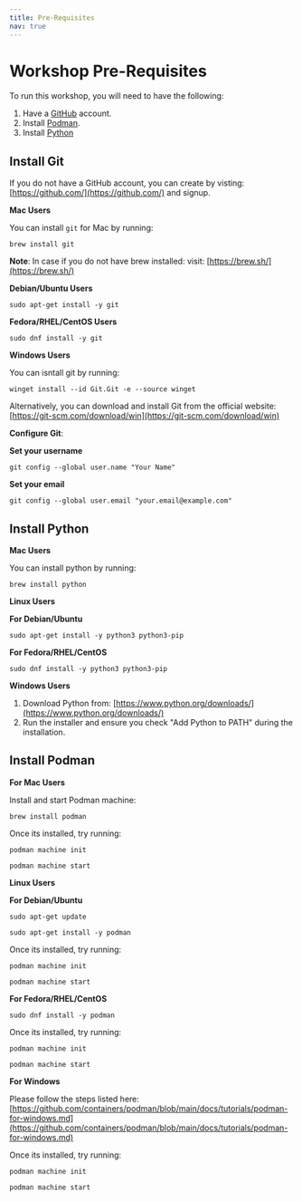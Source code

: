 ```yaml
---
title: Pre-Requisites
nav: true
---
```


# Workshop Pre-Requisites

To run this workshop, you will need to have the following:

1. Have a [GitHub](https://github.com) account.
2. Install [Podman](https://podman.io/docs/installation).
3. Install [Python](https://git-scm.com/)


## Install Git

If you do not have a GitHub account, you can create by visting: [https://github.com/](https://github.com/) and signup.

**Mac Users**
  
You can install `git` for Mac by running:

```brew install git ```

**Note**: In case if you do not have brew installed: visit: [https://brew.sh/](https://brew.sh/) 

**Debian/Ubuntu Users**

`sudo apt-get install -y git`

**Fedora/RHEL/CentOS Users**

`sudo dnf install -y git`

**Windows Users**

You can isntall git by running:

`winget install --id Git.Git -e --source winget`

Alternatively, you can download and install Git from the official website: [https://git-scm.com/download/win](https://git-scm.com/download/win)

**Configure Git**:

**Set your username**

`git config --global user.name "Your Name"`

**Set your email**

`git config --global user.email "your.email@example.com"`

## Install Python

**Mac Users**

You can install python by running:

`brew install python`

**Linux Users**

**For Debian/Ubuntu**

`sudo apt-get install -y python3 python3-pip`

**For Fedora/RHEL/CentOS**

`sudo dnf install -y python3 python3-pip`

**Windows Users**

1. Download Python from: [https://www.python.org/downloads/](https://www.python.org/downloads/)
2. Run the installer and ensure you check "Add Python to PATH" during the installation.


## Install Podman

**For Mac Users**

Install and start Podman machine:

`brew install podman`

Once its installed, try running:

`podman machine init`

`podman machine start`

**Linux Users**

**For Debian/Ubuntu**

`sudo apt-get update`

`sudo apt-get install -y podman`

Once its installed, try running:

`podman machine init`

`podman machine start`

**For Fedora/RHEL/CentOS**

`sudo dnf install -y podman`

Once its installed, try running:

`podman machine init`

`podman machine start`

**For Windows**

Please follow the steps listed here: [https://github.com/containers/podman/blob/main/docs/tutorials/podman-for-windows.md](https://github.com/containers/podman/blob/main/docs/tutorials/podman-for-windows.md)

Once its installed, try running:

`podman machine init`

`podman machine start`


